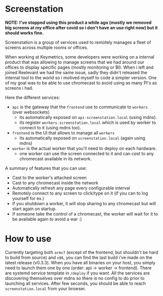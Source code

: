 # Screenstation

**NOTE: I've stopped using this product a while ago (mostly we removed big screens at my office after covid so i don't have an use right now) but it should works fine.**

Screenstation is a group of services used to remotely manages a fleet of screens across multiple rooms or offices.

When working at Keymetrics, some developers were working on a internal product that was allowing to manage screens that we had around our offices to display specific pages (mostly monitoring or BI).
When i left and joined Reelevant we had the same issue, sadly they didn't released the internal tool to the world so i motived myself to code a simpler version. One of my goal was to be able to use chromecast to avoid using as many PI's as screens i had.

Here the different services:
- `api` is the gateway that the `frontend` use to communicate to `workers` (over websockets)
  - its automatically exposed on `api-screenstation.local` (using mdns).
  - its register `workers.screenstation.local` which is used by worker to connect to it (using mdns too).
- `frontend` is the UI that allows to manage all `workers`
  - its automatically exposed on `screenstation.local` (again using mdns)
- `worker` is the actual worker that you'll need to deploy on each hardware.
  - one worker can use the screen connected to it and can *cast* to any chromecast available in its network.

A summary of features that you can use:
- Cast to the worker's attached screen
- Cast to any chromecast inside the network
- Automatically refresh any page every configurable interval
- Remotely connect to any screen to click/type on it (if you can to log yourself for ex.)
- If you shutdown a worker, it will stop sharing to any chromecast but will start again on startup.
- If someone take the control of a chromecast, the worker will wait for it to be available again to avoid a war :)

# How to use

Currently targeting both `armv7` (except of the frontend, but shouldn't be hard to build from source) and `x86`, you can find the last build i've made on the latest release (v0.3.3). 
When you have all binaries on your host, you simply need to launch them one by one (order: api -> worker -> frontend). There are systemd service template in `/deploy` if you want.
All the services are discovering themselves over mdns so there is no config to do prior to launching all services.
After few seconds, you should be able to reach `screenstation.local` from your browser.


